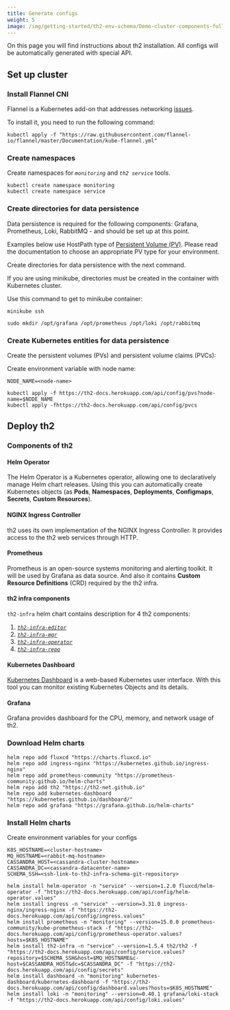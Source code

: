 ```yaml
---
title: Generate configs
weight: 5
image: /img/getting-started/th2-env-schema/Demo-cluster-components-full-schema.drawio.png
---
```


On this page you will find instructions about th2 installation. All configs will be automatically generated with special API.

<!--more-->

## Set up cluster

### Install Flannel CNI

Flannel is a Kubernetes add-on that addresses networking [issues](https://kubernetes.io/docs/concepts/cluster-administration/networking/).

To install it, you need to run the following command:

```shell
kubectl apply -f "https://raw.githubusercontent.com/flannel-io/flannel/master/Documentation/kube-flannel.yml"
```


### Create namespaces

Create namespaces for _`monitoring`_ and _`th2 service`_ tools.

```shell
kubectl create namespace monitoring
kubectl create namespace service
```

### Create directories for data persistence

Data persistence is required for the following components: Grafana, Prometheus,
Loki, RabbitMQ - and should be set up at this point.

<notice note >

Examples below use HostPath type of
[Persistent Volume (PV)](https://kubernetes.io/docs/concepts/storage/persistent-volumes/).
Please read the documentation to choose an appropriate PV type for your environment.

</notice >

Create directories for data persistence with the next command.

<notice info >

If you are using minikube, directories must be created in the container with
Kubernetes cluster.

Use this command to get to minikube container:

```shell
minikube ssh
```

</notice >


```shell
sudo mkdir /opt/grafana /opt/prometheus /opt/loki /opt/rabbitmq
```

### Create Kubernetes entities for data persistence

Create the persistent volumes (PVs) and persistent volume claims (PVCs):

Create environment variable with node name:

```shell
NODE_NAME=<node-name>
```

```shell
kubectl apply -f https://th2-docs.herokuapp.com/api/config/pvs?node-name=$NODE_NAME
kubectl apply -fhttps://th2-docs.herokuapp.com/api/config/pvcs
```

## Deploy th2

### Components of th2

#### Helm Operator

The Helm Operator is a Kubernetes operator, allowing one to declaratively manage Helm chart releases.
Using this you can automatically create Kubernetes objects (as **Pods**, **Namespaces**, **Deployments**, **Configmaps**,
**Secrets**, **Custom Resources**).

#### NGINX Ingress Controller

th2 uses its own implementation of the NGINX Ingress Controller.
It provides access to the th2 web services through HTTP.

#### Prometheus

Prometheus is an open-source systems monitoring and alerting toolkit.
It will be used by Grafana as data source.
And also it contains **Custom Resource Definitions** (CRD) required by the th2 infra.

#### th2 infra components

`th2-infra` helm chart contains description for 4 th2 components:
1. [_`th2-infra-editor`_](https://github.com/th2-net/th2-infra-editor)
2. [_`th2-infra-mgr`_](https://github.com/th2-net/th2-infra-mgr)
3. [_`th2-infra-operator`_](https://github.com/th2-net/th2-infra-operator)
4. [_`th2-infra-repo`_](https://github.com/th2-net/th2-infra-repo)


#### Kubernetes Dashboard

[Kubernetes Dashboard](https://kubernetes.io/docs/tasks/access-application-cluster/web-ui-dashboard/)
is a web-based Kubernetes user interface.
With this tool you can monitor existing Kubernetes Objects and its details.

#### Grafana

Grafana provides dashboard for the CPU, memory, and network usage of th2.

### Download Helm charts

```shell
helm repo add fluxcd "https://charts.fluxcd.io"
helm repo add ingress-nginx "https://kubernetes.github.io/ingress-nginx"
helm repo add prometheus-community "https://prometheus-community.github.io/helm-charts"
helm repo add th2 "https://th2-net.github.io"
helm repo add kubernetes-dashboard "https://kubernetes.github.io/dashboard/"
helm repo add grafana "https://grafana.github.io/helm-charts"
```

### Install Helm charts

Create environment variables for your configs

```shell
K8S_HOSTNAME=<cluster-hostname>
MQ_HOSTNAME=<rabbit-mq-hostname>
CASSANDRA_HOST=<cassandra-cluster-hostname>
CASSANDRA_DC=<cassandra-datacenter-name>
SCHEMA_SSH=<ssh-link-to-th2-infra-schema-git-repository>
```

```shell
helm install helm-operator -n "service" --version=1.2.0 fluxcd/helm-operator -f "https://th2-docs.herokuapp.com/api/config/helm-operator.values"
helm install ingress -n "service" --version=3.31.0 ingress-nginx/ingress-nginx -f "https://th2-docs.herokuapp.com/api/config/ingress.values"
helm install prometheus -n "monitoring" --version=15.0.0 prometheus-community/kube-prometheus-stack -f "https://th2-docs.herokuapp.com/api/config/prometheus-operator.values?hosts=$K8S_HOSTNAME"
helm install th2-infra -n "service" --version=1.5.4 th2/th2 -f "https://th2-docs.herokuapp.com/api/config/service.values?repository=$SCHEMA_SSH&host=$MQ_HOSTNAME&c-host=$CASSANDRA_HOST&dc=$CASSANDRA_DC" -f "https://th2-docs.herokuapp.com/api/config/secrets"
helm install dashboard -n "monitoring" kubernetes-dashboard/kubernetes-dashboard -f "https://th2-docs.herokuapp.com/api/config/dashboard.values?hosts=$K8S_HOSTNAME"
helm install loki -n "monitoring" --version=0.40.1 grafana/loki-stack -f "https://th2-docs.herokuapp.com/api/config/loki.values"
```
